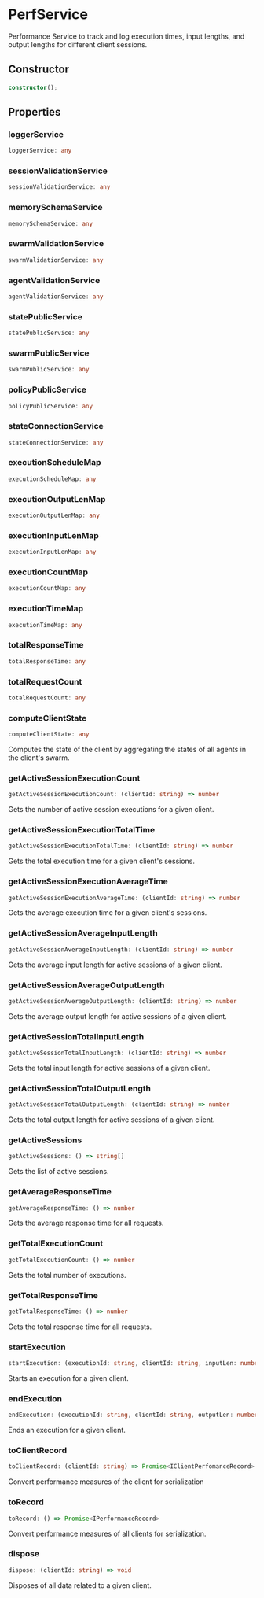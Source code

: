 # PerfService

Performance Service to track and log execution times, input lengths, and output lengths
for different client sessions.

## Constructor

```ts
constructor();
```

## Properties

### loggerService

```ts
loggerService: any
```

### sessionValidationService

```ts
sessionValidationService: any
```

### memorySchemaService

```ts
memorySchemaService: any
```

### swarmValidationService

```ts
swarmValidationService: any
```

### agentValidationService

```ts
agentValidationService: any
```

### statePublicService

```ts
statePublicService: any
```

### swarmPublicService

```ts
swarmPublicService: any
```

### policyPublicService

```ts
policyPublicService: any
```

### stateConnectionService

```ts
stateConnectionService: any
```

### executionScheduleMap

```ts
executionScheduleMap: any
```

### executionOutputLenMap

```ts
executionOutputLenMap: any
```

### executionInputLenMap

```ts
executionInputLenMap: any
```

### executionCountMap

```ts
executionCountMap: any
```

### executionTimeMap

```ts
executionTimeMap: any
```

### totalResponseTime

```ts
totalResponseTime: any
```

### totalRequestCount

```ts
totalRequestCount: any
```

### computeClientState

```ts
computeClientState: any
```

Computes the state of the client by aggregating the states of all agents in the client's swarm.

### getActiveSessionExecutionCount

```ts
getActiveSessionExecutionCount: (clientId: string) => number
```

Gets the number of active session executions for a given client.

### getActiveSessionExecutionTotalTime

```ts
getActiveSessionExecutionTotalTime: (clientId: string) => number
```

Gets the total execution time for a given client's sessions.

### getActiveSessionExecutionAverageTime

```ts
getActiveSessionExecutionAverageTime: (clientId: string) => number
```

Gets the average execution time for a given client's sessions.

### getActiveSessionAverageInputLength

```ts
getActiveSessionAverageInputLength: (clientId: string) => number
```

Gets the average input length for active sessions of a given client.

### getActiveSessionAverageOutputLength

```ts
getActiveSessionAverageOutputLength: (clientId: string) => number
```

Gets the average output length for active sessions of a given client.

### getActiveSessionTotalInputLength

```ts
getActiveSessionTotalInputLength: (clientId: string) => number
```

Gets the total input length for active sessions of a given client.

### getActiveSessionTotalOutputLength

```ts
getActiveSessionTotalOutputLength: (clientId: string) => number
```

Gets the total output length for active sessions of a given client.

### getActiveSessions

```ts
getActiveSessions: () => string[]
```

Gets the list of active sessions.

### getAverageResponseTime

```ts
getAverageResponseTime: () => number
```

Gets the average response time for all requests.

### getTotalExecutionCount

```ts
getTotalExecutionCount: () => number
```

Gets the total number of executions.

### getTotalResponseTime

```ts
getTotalResponseTime: () => number
```

Gets the total response time for all requests.

### startExecution

```ts
startExecution: (executionId: string, clientId: string, inputLen: number) => void
```

Starts an execution for a given client.

### endExecution

```ts
endExecution: (executionId: string, clientId: string, outputLen: number) => boolean
```

Ends an execution for a given client.

### toClientRecord

```ts
toClientRecord: (clientId: string) => Promise<IClientPerfomanceRecord>
```

Convert performance measures of the client for serialization

### toRecord

```ts
toRecord: () => Promise<IPerformanceRecord>
```

Convert performance measures of all clients for serialization.

### dispose

```ts
dispose: (clientId: string) => void
```

Disposes of all data related to a given client.
